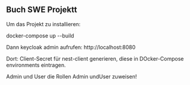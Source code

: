 ## Buch SWE Projektt

Um das Projekt zu installieren:

docker-compose up --build

Dann keycloak admin aufrufen: http://localhost:8080

Dort:
Client-Secret für nest-client generieren, diese in DOcker-Compose environments eintragen.

Admin und User die Rollen Admin undUser zuweisen!